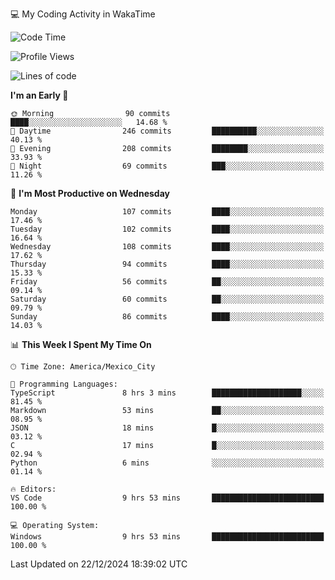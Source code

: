 💻 My Coding Activity in WakaTime
<!--START_SECTION:waka-->
![Code Time](http://img.shields.io/badge/Code%20Time-157%20hrs%202%20mins-blue)

![Profile Views](http://img.shields.io/badge/Profile%20Views-0-blue)

![Lines of code](https://img.shields.io/badge/From%20Hello%20World%20I%27ve%20Written-1.8%20million%20lines%20of%20code-blue)

**I'm an Early 🐤** 

```text
🌞 Morning                90 commits          ████░░░░░░░░░░░░░░░░░░░░░   14.68 % 
🌆 Daytime                246 commits         ██████████░░░░░░░░░░░░░░░   40.13 % 
🌃 Evening                208 commits         ████████░░░░░░░░░░░░░░░░░   33.93 % 
🌙 Night                  69 commits          ███░░░░░░░░░░░░░░░░░░░░░░   11.26 % 
```
📅 **I'm Most Productive on Wednesday** 

```text
Monday                   107 commits         ████░░░░░░░░░░░░░░░░░░░░░   17.46 % 
Tuesday                  102 commits         ████░░░░░░░░░░░░░░░░░░░░░   16.64 % 
Wednesday                108 commits         ████░░░░░░░░░░░░░░░░░░░░░   17.62 % 
Thursday                 94 commits          ████░░░░░░░░░░░░░░░░░░░░░   15.33 % 
Friday                   56 commits          ██░░░░░░░░░░░░░░░░░░░░░░░   09.14 % 
Saturday                 60 commits          ██░░░░░░░░░░░░░░░░░░░░░░░   09.79 % 
Sunday                   86 commits          ████░░░░░░░░░░░░░░░░░░░░░   14.03 % 
```


📊 **This Week I Spent My Time On** 

```text
🕑︎ Time Zone: America/Mexico_City

💬 Programming Languages: 
TypeScript               8 hrs 3 mins        ████████████████████░░░░░   81.45 % 
Markdown                 53 mins             ██░░░░░░░░░░░░░░░░░░░░░░░   08.95 % 
JSON                     18 mins             █░░░░░░░░░░░░░░░░░░░░░░░░   03.12 % 
C                        17 mins             █░░░░░░░░░░░░░░░░░░░░░░░░   02.94 % 
Python                   6 mins              ░░░░░░░░░░░░░░░░░░░░░░░░░   01.14 % 

🔥 Editors: 
VS Code                  9 hrs 53 mins       █████████████████████████   100.00 % 

💻 Operating System: 
Windows                  9 hrs 53 mins       █████████████████████████   100.00 % 
```


 Last Updated on 22/12/2024 18:39:02 UTC
<!--END_SECTION:waka-->
